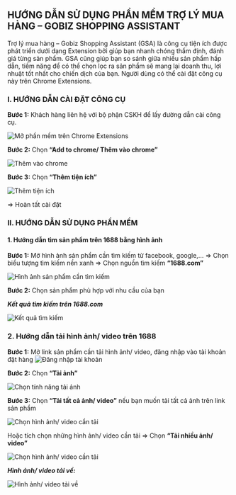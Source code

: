## HƯỚNG DẪN SỬ DỤNG PHẦN MỀM TRỢ LÝ MUA HÀNG – GOBIZ SHOPPING ASSISTANT

Trợ lý mua hàng – Gobiz Shopping Assistant (GSA) là công cụ tiện ích được phát triển dưới dạng Extension bởi giúp bạn nhanh chóng thẩm định, đánh giá từng sản phẩm. GSA cũng giúp bạn so sánh giữa nhiều sản phẩm hấp dẫn, tiềm năng để có thể chọn lọc ra sản phẩm sẽ mang lại doanh thu, lợi nhuật tốt nhất cho chiến dịch của bạn.
Người dùng có thể cài đặt công cụ này trên Chrome Extensions.

### I. HƯỚNG DẪN CÀI ĐẶT CÔNG CỤ

**Bước 1:** Khách hàng liên hệ với bộ phận CSKH để lấy đường dẫn cài công cụ. 

 ![Mở phần mềm trên Chrome Extensions](https://user-images.githubusercontent.com/112170890/187156393-2957e773-c473-4c50-aac6-cb67d06753f3.png)

**Bước 2:**  Chọn **“Add to chrome/ Thêm vào chrome”**
 
 ![Thêm vào chrome](https://user-images.githubusercontent.com/112170890/187157517-8f640cbd-ebfa-428a-b8d7-a6790b95ebb1.png)

**Bước 3:**  Chọn **“Thêm tiện ích”**
 
![Thêm tiện ích](https://user-images.githubusercontent.com/112170890/187157565-6d5a5e3e-6219-4432-b568-78db5321a040.png)

=>	Hoàn tất cài đặt
 

### II. HƯỚNG DẪN SỬ DỤNG PHẦN MỀM
#### 1. Hướng dẫn tìm sản phẩm trên 1688 bằng hình ảnh
**Bước 1:** Mở hình ảnh sản phẩm cần tìm kiếm từ facebook, google,... => Chọn biểu tượng tìm kiếm nền xanh => Chọn nguồn tìm kiếm **“1688.com”**

![Hình ảnh sản phẩm cần tìm kiếm](https://user-images.githubusercontent.com/112170890/187175110-e72f9ebd-6a29-4a9b-bdc0-5c121dabf377.png)

**Bước 2:** Chọn sản phẩm phù hợp với nhu cầu của bạn

***Kết quả tìm kiếm trên 1688.com***
 
 ![Kết quả tìm kiếm](https://user-images.githubusercontent.com/112170890/187158670-b94f5856-fa01-4aa1-93d9-45e34a0b9c73.png)


### 2. Hướng dẫn tải hình ảnh/ video trên 1688
**Bước 1:** Mở link sản phẩm cần tải hình ảnh/ video, đăng nhập vào tài khoản đặt hàng
![Đăng nhập tài khoản](https://user-images.githubusercontent.com/112170890/187158646-48cbd773-223d-4eaa-994a-da7b82f1a7d1.png)

**Bước 2:** Chọn **“Tải ảnh”**

![Chọn tính năng tải ảnh](https://user-images.githubusercontent.com/112170890/187158756-e6f36625-9dd7-4dc9-bcd3-85f989077d0b.png)

 
**Bước 3:** Chọn **“Tải tất cả ảnh/ video”** nếu bạn muốn tải tất cả ảnh trên link sản phẩm
 
![Chọn hình ảnh/ video cần tải](https://user-images.githubusercontent.com/112170890/187158823-cb170ccf-b00a-493c-ac28-8800719b1329.png)

Hoặc tích chọn những hình ảnh/ video cần tải => Chọn **“Tải nhiều ảnh/ video”**
 
![Chọn hình ảnh/ video cần tải](https://user-images.githubusercontent.com/112170890/187158903-200db717-852f-41f7-9869-9cc37306846b.png)

***Hình ảnh/ video tải về:***

![Hình ảnh/ video tải về](https://user-images.githubusercontent.com/112170890/187158930-f4344bc8-6838-4d5c-8d86-cf27d2cdd5c8.png)


 
